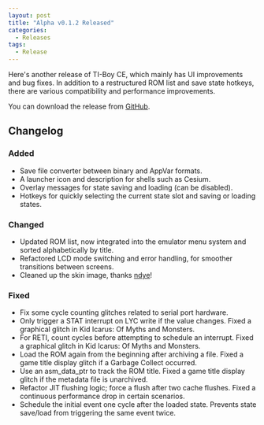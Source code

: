 ```yaml
---
layout: post
title: "Alpha v0.1.2 Released"
categories:
  - Releases
tags:
  - Release
---
```


Here's another release of TI-Boy CE, which mainly has UI improvements and bug fixes. In addition to a restructured ROM list and save state hotkeys, there are various compatibility and performance improvements.

You can download the release from [GitHub](https://github.com/calc84maniac/tiboyce/releases).

## Changelog

### Added
-   Save file converter between binary and AppVar formats.
-   A launcher icon and description for shells such as Cesium.
-   Overlay messages for state saving and loading (can be disabled).
-   Hotkeys for quickly selecting the current state slot and saving or loading states.

### Changed
-   Updated ROM list, now integrated into the emulator menu system and sorted alphabetically by title.
-   Refactored LCD mode switching and error handling, for smoother transitions between screens.
-   Cleaned up the skin image, thanks [ndye](https://github.com/ndye)!

### Fixed
-   Fix some cycle counting glitches related to serial port hardware.
-   Only trigger a STAT interrupt on LYC write if the value changes. Fixed a graphical glitch in Kid Icarus: Of Myths and Monsters.
-   For RETI, count cycles before attempting to schedule an interrupt. Fixed a graphical glitch in Kid Icarus: Of Myths and Monsters.
-   Load the ROM again from the beginning after archiving a file. Fixed a game title display glitch if a Garbage Collect occurred.
-   Use an asm_data_ptr to track the ROM title. Fixed a game title display glitch if the metadata file is unarchived.
-   Refactor JIT flushing logic; force a flush after two cache flushes. Fixed a continuous performance drop in certain scenarios.
-   Schedule the initial event one cycle after the loaded state. Prevents state save/load from triggering the same event twice.
